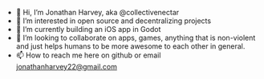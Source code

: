 - 👋 Hi, I’m Jonathan Harvey, aka @collectivenectar
- 👀 I’m interested in open source and decentralizing projects
- 🌱 I’m currently building an iOS app in Godot
- 💞️ I’m looking to collaborate on apps, games, anything that is non-violent and just helps humans to be more awesome to each other in general.
- 📫 How to reach me here on github or email jonathanharvey22@gmail.com

<!---
collectivenectar/collectivenectar is a ✨ special ✨ repository because its `README.md` (this file) appears on your GitHub profile.
You can click the Preview link to take a look at your changes.
--->
